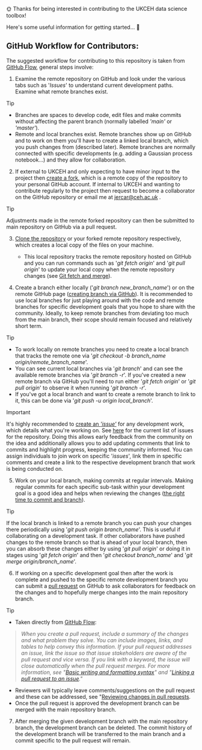 🌞 Thanks for being interested in contributing to the UKCEH data science toolbox! 

Here's some useful information for getting started... 🌱

## GitHub Workflow for Contributors:
The suggested workflow for contributing to this repository is taken from [GitHub Flow](https://docs.github.com/en/get-started/using-github/github-flow), general steps involve:

1. Examine the remote repository on GitHub and look under the various tabs such as '*Issues*'  to understand current development paths.  Examine what remote branches exist. 
	
> [!TIP] 
> - Branches are spaces to develop code, edit files and make commits without affecting the parent branch (normally labelled *'main'* or *'master'*). 
> - Remote and local branches exist. Remote branches show up on GitHub and to work on them you'll have to create a linked local branch, which you push changes from (described later). Remote branches are normally connected with specific developments (e.g. adding a Gaussian process notebook...) and they allow for collaboration. 

2. If external to UKCEH and only expecting to have minor input to the project then [create a fork](https://docs.github.com/en/pull-requests/collaborating-with-pull-requests/working-with-forks/fork-a-repo), which is a remote copy of the repository to your personal GitHub account. If internal to UKCEH and wanting to contribute regularly to the project then request to become a collaborator on the GitHub repository or email me at jercar@ceh.ac.uk .

> [!TIP] 
> Adjustments made in the remote forked repository can then be submitted to main repository on GitHub via a pull request.

3. [Clone the repository](https://docs.github.com/en/repositories/creating-and-managing-repositories/cloning-a-repository?tool=webui) or your forked remote repository respectively, which creates a local copy of the files on your machine. 
	- This local repository tracks the remote repository hosted on GitHub and you can run commands such as '*git fetch origin*' and '*git pull origin*' to update your local copy when the remote repository changes (see [Git fetch and merge](https://longair.net/blog/2009/04/16/git-fetch-and-merge/)).

4. Create a branch either locally ('*git branch new_branch_name*') or on the remote GitHub page ([creating branch via GitHub](https://docs.github.com/en/pull-requests/collaborating-with-pull-requests/proposing-changes-to-your-work-with-pull-requests/creating-and-deleting-branches-within-your-repository)). It is recommended to use local branches for just playing around with the code and remote branches for specific development goals that you hope to share with the community. Ideally, to keep remote branches from deviating too much from the main branch, their scope should remain focused and relatively short term.  

> [!TIP] 
> - To work locally on remote branches you need to create a local branch that tracks the remote one via '*git checkout -b branch_name origin/remote_branch_name*'. 
> - You can see current local branches via '*git branch*' and can see the available remote branches via '*git branch -r*'. If you've created a new remote branch via GitHub you'll need to run either '*git fetch origin*' or '*git pull origin*' to observe it when running '*git branch -r*'. 
> - If you've got a local branch and want to create a remote branch to link to it, this can be done via '*git push -u origin local_branch*'.

> [!IMPORTANT] 
> It's highly recommended to [create an *'issue'*](https://docs.github.com/en/issues/tracking-your-work-with-issues/using-issues/creating-an-issue) for any development work, which details what you're working on. See [here](https://github.com/Jez-Carter/UKCEH_Data_Science_Book/issues) for the current list of issues for the repository. Doing this allows early feedback from the community on the idea and additionally allows you to add updating comments that link to commits and highlight progress, keeping the community informed. You can assign individuals to join work on specific '*issues*', link them in specific comments and create a link to the respective development branch that work is being conducted on.   

5. Work on your local branch, making commits at regular intervals. Making regular commits for each specific sub-task within your development goal is a good idea and helps when reviewing the changes ([the right time to commit and branch](https://blog.scottlogic.com/2019/12/19/source-control-when.html#:~:text=Generally%20create%20a%20branch%20for,wherever%20it%20needs%20to%20go.)). 
> [!TIP] 
> If the local branch is linked to a remote branch you can push your changes there periodically using '*git push origin branch_name*'. This is useful if collaborating on a development task. If other collaborators have pushed changes to the remote branch so that is ahead of your local branch, then you can absorb these changes either by using '*git pull origin*' or doing it in stages using '*git fetch origin*' and then '*git checkout branch_name*' and '*git merge origin/branch_name*'. 

6. If working on a specific development goal then after the work is complete and pushed to the specific remote development branch you can submit a [pull request](https://docs.github.com/en/pull-requests/collaborating-with-pull-requests/proposing-changes-to-your-work-with-pull-requests/creating-a-pull-request) on GitHub to ask collaborators for feedback on the changes and to hopefully merge changes into the main repository branch. 

> [!TIP] 
>- Taken directly from [GitHub Flow](https://docs.github.com/en/get-started/using-github/github-flow): 
>>*When you create a pull request, include a summary of the changes and what problem they solve. You can include images, links, and tables to help convey this information. If your pull request addresses an issue, link the issue so that issue stakeholders are aware of the pull request and vice versa. If you link with a keyword, the issue will close automatically when the pull request merges. For more information, see "[Basic writing and formatting syntax](https://docs.github.com/en/get-started/writing-on-github/getting-started-with-writing-and-formatting-on-github/basic-writing-and-formatting-syntax)" and "[Linking a pull request to an issue](https://docs.github.com/en/issues/tracking-your-work-with-issues/linking-a-pull-request-to-an-issue)."*
>- Reviewers will typically leave comments/suggestions on the pull request and these can be addressed, see "[Reviewing changes in pull requests](https://docs.github.com/en/pull-requests/collaborating-with-pull-requests/reviewing-changes-in-pull-requests).
>- Once the pull request is approved the development branch can be merged with the main repository branch.  

7. After merging the given development branch with the main repository branch, the development branch can be deleted. The commit history of the development branch will be transferred to the main branch and a commit specific to the pull request will remain. 